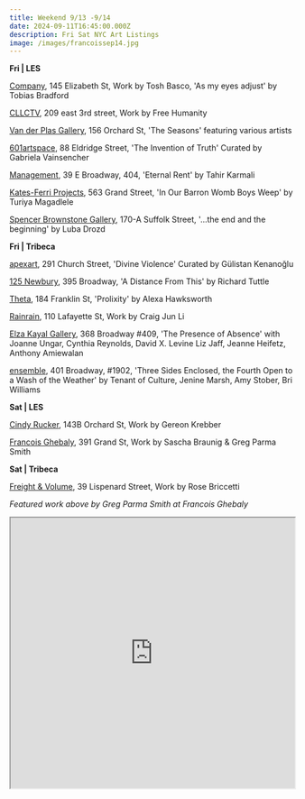 ```yaml
---
title: Weekend 9/13 -9/14
date: 2024-09-11T16:45:00.000Z
description: Fri Sat NYC Art Listings
image: /images/francoissep14.jpg
---
```

**F﻿ri | LES**

[Company](https://companygallery.us/), 145 Elizabeth St, Work by Tosh Basco, 'As my eyes adjust' by Tobias Bradford

[CLLCTV](https://www.instagram.com/cllctv.nyc), 209 east 3rd street, Work by Free Humanity

[Van der Plas Gallery](https://www.vanderplasgallery.com/), 156 Orchard St, 'The Seasons' featuring various artists

[601artspace](https://601artspace.org/The-Invention-of-Truth), 88 Eldridge Street, 'The Invention of Truth' Curated by Gabriela Vainsencher

[Management](https://management.nyc/), 39 E Broadway, 404, 'Eternal Rent' by Tahir Karmali

[Kates-Ferri Projects](https://www.katesferriprojects.com/), 563 Grand Street, 'In Our Barron Womb Boys Weep' by Turiya Magadlele

[Spencer Brownstone Gallery](https://spencerbrownstonegallery.com/exhibitions/the-end-and-the-beginning), 170-A Suffolk Street, '...the end and the beginning' by Luba Drozd

**F﻿ri | Tribeca**

[apexart](https://apexart.org/kenanoglu.php), 291 Church Street, 'Divine Violence' Curated by Gülistan Kenanoğlu

[125 Newbury](https://www.125newbury.com/exhibitions/richard-tuttle), 395 Broadway, 'A Distance From This' by Richard Tuttle

[Theta](https://www.theta.nyc/), 184 Franklin St, 'Prolixity' by Alexa Hawksworth

[Rainrain](https://www.rainraingallery.com/about), 110 Lafayette St, Work by Craig Jun Li

[Elza Kayal Gallery](https://elzakayal.com/#shows), 368 Broadway #409, 'The Presence of Absence' with Joanne Ungar, Cynthia Reynolds, David X. Levine Liz Jaff, Jeanne Heifetz, Anthony Amiewalan

[ensemble](https://ensemble.nyc/), 401 Broadway, #1902, 'Three Sides Enclosed, the Fourth Open to a Wash of the Weather' by Tenant of Culture, Jenine Marsh, Amy Stober, Bri Williams

**S﻿at | LES**

[Cindy Rucker](https://www.cindyruckergallery.com/), 143B Orchard St, Work by Gereon Krebber

[Francois Ghebaly](http://ghebaly.com/), 391 Grand St, Work by Sascha Braunig & Greg Parma Smith

**S﻿at | Tribeca**

[Freight & Volume](http://www.freightandvolume.com/exhibitions), 39 Lispenard Street, Work by Rose Briccetti

*F﻿eatured work above by Greg Parma Smith at Francois Ghebaly*

<iframe src="https://www.google.com/maps/d/u/1/embed?mid=1rRwMOVYk06tAab3dWLFUhInF9NThuvM&ehbc=2E312F" width="100%" height="480"></iframe>